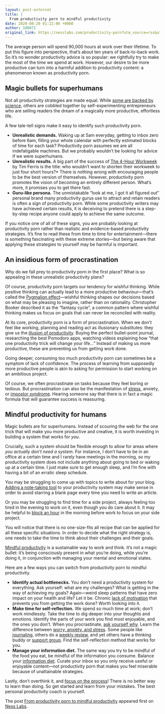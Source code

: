 ```yaml
---
layout: post-external
title: |
  From productivity porn to mindful productivity
date: 2020-08-20 01:22:00 +0000
author: 100071
original_link: https://nesslabs.com/productivity-porn?utm_source=rss&utm_medium=rss&utm_campaign=productivity-porn
---
```


The average person will spend 90,000 hours at work over their lifetime. To put this figure into perspective, that’s about ten years of back-to-back work. So it’s no wonder productivity advice is so popular: we rightfully try to make the most of the time we spend at work. However, our desire to be more productive can turn into a harmful addition to productivity content: a phenomenon known as productivity porn.

## Magic bullets for superhumans

Not all productivity strategies are made equal. While [some are backed by science](https://nesslabs.com/neuroproductivity), others are cobbled together by self-experimenting entrepreneurs who are selling readers the dream of a magically more productive, effortless life.

A few tale-tell signs make it easy to identify such productivity porn.

- **Unrealistic demands.** Waking up at 5am everyday, getting to inbox zero before 6am, filling your whole calendar with perfectly estimated blocks of time for each task? Productivity porn assumes we are all indefatigable machines. But we probably wouldn’t be looking for advice if we were superhumans.
- **Unrealistic results.** A big part of the success of [The 4-Hour Workweek](https://amzn.to/3ggc1MV) by Tim Ferris is the title: who wouldn’t want to shorten their workweek to just four short hours?\* There is nothing wrong with encouraging people to be the best version of themselves. However, productivity porn promotes the vision of becoming an entirely different person. What’s more, it promises you to get there fast.
- **Guru-like persona.** The unmistakable “look at me, I got it all figured out” personal brand many productivity gurus use to attract and retain readers is often a sign of productivity porn. While some productivity writers may have achieved certain results, it is deceiving to pretend there is a step-by-step recipe anyone could apply to achieve the same outcome.

If you notice one of all of these signs, you are probably looking at productivity porn rather than realistic and evidence-based productivity strategies. It’s fine to read these from time to time for entertainment—there is something fascinating with these extreme stories—but being aware that applying these strategies to yourself may be harmful is important.

## An insidious form of procrastination

Why do we fall prey to productivity porn in the first place? What is so appealing in these unrealistic productivity plans?

Of course, productivity porn targets our tendency for wishful thinking. While positive thinking can actually lead to a more productive behaviour—that’s called the [Pygmalion effect](https://nesslabs.com/pygmalion-effect)—wishful thinking shapes our decisions based on what may be pleasing to imagine, rather than on rationality. Christopher Booker described it as the “fantasy cycle”, a common pattern where wishful thinking makes us focus on goals that can never be reconciled with reality.

At its core, productivity porn is a form of procrastination. When we don’t feel like working, planning and reading act as illusionary substitutes: they give us the [illusion of productivity](https://nesslabs.com/illusion-of-productivity). Buying the perfect bullet-point journal, researching the best Pomodoro apps, watching videos explaining how “that one productivity trick will change your life…” Instead of making us more productive, these are preventing us from getting work done.

Going deeper, consuming too much productivity porn can sometimes be a symptom of lack of confidence. The process of learning from supposedly more productive people is akin to asking for permission to start working on an ambitious project.

Of course, we often procrastinate on tasks because they feel boring or tedious. But procrastination can also be the manifestation of [stress](https://nesslabs.com/goldilocks-principle), anxiety, or [impostor syndrome](https://nesslabs.com/impostor-syndrome). Hearing someone say that there is in fact a magic formula that will guarantee success is reassuring.

## Mindful productivity for humans

Magic bullets are for superhumans. Instead of scouring the web for the one trick that will make you more productive and creative, it is worth investing in building a system that works for _you_.

Crucially, such a system should be flexible enough to allow for areas where _you actually don’t need a system_. For instance, I don’t have to be in an office at a certain time and I rarely have meetings in the morning, so my productivity system does not include anything about going to bed or waking up at a certain time. I just make sure to get enough sleep, and I’m fine with having a bit of an erratic sleep schedule.

You may be struggling to come up with topics to write about for your blog. [Adding a note-taking tool](https://nesslabs.com/how-to-choose-the-right-note-taking-app) to your productivity system may make sense in order to avoid starring a blank page every time you need to write an article.

Or you may be struggling to find time for a side project, always feeling too tired in the evening to work on it, even though you do care about it. It may be helpful to [block an hour](https://nesslabs.com/time-management) in the morning before work to focus on your side project.

You will notice that there is no one-size-fits all recipe that can be applied for all these specific situations. In order to decide what the right strategy is, one needs to take the time to think about their challenges and their goals.

[Mindful productivity](https://nesslabs.com/mindful-productivity) is a sustainable way to work and think. It’s not a magic bullet: it’s being consciously present in what you’re doing, while you’re doing it, in conjunction with managing your mental and emotional states.

Here are a few ways you can switch from productivity porn to mindful productivity.

- **Identify actual bottlenecks.** You don’t need a productivity system for everything. Ask yourself: what are my challenges? What is getting in the way of achieving my goals? Again—weird sleep patterns that have zero impact on your health and life? Let it be. Chronic [lack of motivation](https://nesslabs.com/motivation-components) that prevents you from getting the work done? Worth looking into it.
- **Make time for self-reflection.** We spend so much time at work; don’t work mindlessly. Take the time to dig deeper into your thoughts and emotions. Identify the parts of your work you find most enjoyable, and the ones you don’t. When you procrastinate, [ask yourself why](https://nesslabs.com/dust-procrastination). Learn the difference between [worry, anxiety, and stress](https://nesslabs.com/worrying-well). Some people like [journaling](https://nesslabs.com/dear-diary), others do a [weekly review](https://nesslabs.com/weekly-review), and yet others have a thinking buddy or [support group](https://nesslabs.com/how-to-build-a-support-group). Find the self-reflection method that works for you.
- **Manage your information diet.** The same way you try to be mindful of the food you eat, be mindful of the information you consume. Balance your [information diet](https://nesslabs.com/information-diet). Curate your inbox so you only receive useful or enjoyable content—not productivity porn that makes you feel miserable because of unattainable strategies.

Lastly, don’t overthink it, and [focus on the process](https://nesslabs.com/focus-on-the-process)! There is no better way to learn than doing. So get started and learn from your mistakes. The best personal productivity coach is yourself.

The post [From productivity porn to mindful productivity](https://nesslabs.com/productivity-porn) appeared first on [Ness Labs](https://nesslabs.com).
